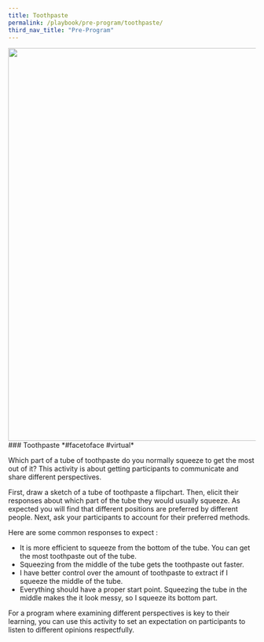 ```yaml
---
title: Toothpaste
permalink: /playbook/pre-program/toothpaste/
third_nav_title: "Pre-Program"
---
```

<img src="/images/organic-toothpaste-tube-and-bamboo-toothbrush-on-fresh-green-4465829.jpg" width="800">
### Toothpaste 
*#facetoface #virtual*

Which part of a tube of toothpaste do you normally squeeze to get the most out of it? This activity is about getting participants to communicate and share different perspectives. 

First, draw a sketch of a tube of toothpaste a flipchart. Then, elicit their responses about which part of the tube they would usually squeeze. As expected you will find that different positions are preferred by different people. Next, ask your participants to account for their preferred methods.

Here are some common responses to expect :
* It is more efficient to squeeze from the bottom of the tube. You can get the most toothpaste out of the tube.
* Squeezing from the middle of the tube gets the toothpaste out faster.
* I have better control over the amount of toothpaste to extract if I squeeze the middle of the tube.
* Everything should have a proper start point. Squeezing the tube in the middle makes the it look messy, so I squeeze its bottom part.

For a program where examining different perspectives is key to their learning, you can use this activity to set an expectation on participants to listen to different opinions respectfully.
